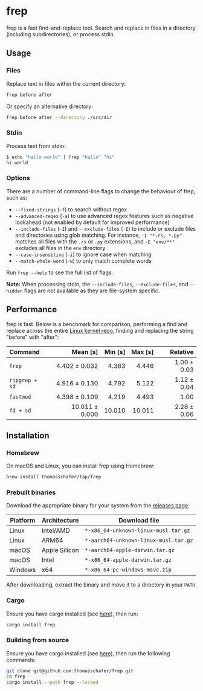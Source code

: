 # frep

frep is a fast find-and-replace tool. Search and replace in files in a directory (including subdirectories), or process stdin.

## Usage

### Files

Replace text in files within the current directory:

```sh
frep before after
```

Or specify an alternative directory:

```sh
frep before after --directory ./src/dir
```

### Stdin

Process text from stdin:

```sh
$ echo "hello world" | frep "hello" "hi"
hi world
```

### Options

There are a number of command-line flags to change the behaviour of frep, such as:

- `--fixed-strings` (`-f`) to search without regex
- `--advanced-regex` (`-a`) to use advanced regex features such as negative lookahead (not enabled by default for improved performance)
- `--include-files` (`-I`) and `--exclude-files` (`-E`) to include or exclude files and directories using glob matching. For instance, `-I "*.rs, *.py"` matches all files with the `.rs` or `.py` extensions, and `-E "env/**"` excludes all files in the `env` directory
- `--case-insensitive` (`-i`) to ignore case when matching
- `--match-whole-word` (`-w`) to only match complete words

Run `frep --help` to see the full list of flags.

**Note:** When processing stdin, the `--include-files`, `--exclude-files`, and `--hidden` flags are not available as they are file-system specific.

## Performance

frep is fast. Below is a benchmark for comparison, performing a find and replace across the entire [Linux kernel repo](https://github.com/torvalds/linux), finding and replacing the string "before" with "after":

<!-- BENCHMARK START -->
| Command | Mean [s] | Min [s] | Max [s] | Relative |
|:---|---:|---:|---:|---:|
| `frep` | 4.402 ± 0.032 | 4.363 | 4.446 | 1.00 ± 0.03 |
| `ripgrep + sd` | 4.916 ± 0.130 | 4.792 | 5.122 | 1.12 ± 0.04 |
| `fastmod` | 4.398 ± 0.109 | 4.219 | 4.493 | 1.00 |
| `fd + sd` | 10.011 ± 0.000 | 10.010 | 10.011 | 2.28 ± 0.06 |

<!-- BENCHMARK END -->

## Installation

<!-- TODO:
[![Packaging status](https://repology.org/badge/vertical-allrepos/frep.svg)](https://repology.org/project/frep/versions)
-->

### Homebrew

On macOS and Linux, you can install frep using Homebrew:

```sh
brew install thomasschafer/tap/frep
```

### Prebuilt binaries

Download the appropriate binary for your system from the [releases page](https://github.com/thomasschafer/frep/releases/latest):

| Platform | Architecture | Download file |
|-|-|-|
| Linux | Intel/AMD | `*-x86_64-unknown-linux-musl.tar.gz` |
| Linux | ARM64 | `*-aarch64-unknown-linux-musl.tar.gz` |
| macOS | Apple Silicon| `*-aarch64-apple-darwin.tar.gz` |
| macOS | Intel | `*-x86_64-apple-darwin.tar.gz` |
| Windows | x64 | `*-x86_64-pc-windows-msvc.zip` |

After downloading, extract the binary and move it to a directory in your `PATH`.

### Cargo

Ensure you have cargo installed (see [here](https://doc.rust-lang.org/cargo/getting-started/installation.html)), then run:

```sh
cargo install frep
```

### Building from source

Ensure you have cargo installed (see [here](https://doc.rust-lang.org/cargo/getting-started/installation.html)), then run the following commands:

```sh
git clone git@github.com:thomasschafer/frep.git
cd frep
cargo install --path frep --locked
```

